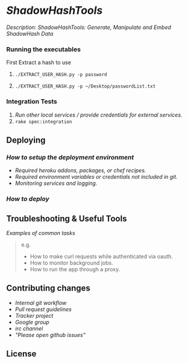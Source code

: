 # _ShadowHashTools_

_Description: ShadowHashTools: Generate, Manipulate and Embed ShadowHash Data_

### Running the executables
First Extract a hash to use 

1. `./EXTRACT_USER_HASH.py -p password`

2. `./EXTRACT_USER_HASH.py -p ~/Desktop/passwordList.txt`

### Integration Tests

1. _Run other local services / provide credentials for external services._
2. `rake spec:integration`

## Deploying

### _How to setup the deployment environment_

- _Required heroku addons, packages, or chef recipes._
- _Required environment variables or credentials not included in git._
- _Monitoring services and logging._

### _How to deploy_

## Troubleshooting & Useful Tools

_Examples of common tasks_

> e.g.
> 
> - How to make curl requests while authenticated via oauth.
> - How to monitor background jobs.
> - How to run the app through a proxy.

## Contributing changes

- _Internal git workflow_
- _Pull request guidelines_
- _Tracker project_
- _Google group_
- _irc channel_
- _"Please open github issues"_

## License
